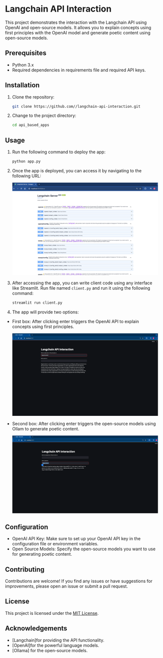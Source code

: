 # Langchain API Interaction

This project demonstrates the interaction with the Langchain API using OpenAI and open-source models. It allows you to explain concepts using first principles with the OpenAI model and generate poetic content using open-source models.

## Prerequisites

- Python 3.x
- Required dependencies in requirements file and required API keys.

## Installation

1. Clone the repository:
    
    ```bash
    git clone https://github.com//langchain-api-interaction.git
    ```
2. Change to the project directory:

    ```bash
    cd api_based_apps
    ```
## Usage

1. Run the following command to deploy the app:

    ```bash
    python app.py
    ```

2. Once the app is deployed, you can access it by navigating to the following URL:

    ![alt text](image-1.png)

3. After accessing the app, you can write client code using any interface like Streamlit. Run file named `client.py` and run it using the following command:

    ```bash
    streamlit run client.py
    ```
4. The app will provide two options:

- First box: After clicking enter triggers the OpenAI API to explain concepts using first principles.

  ![alt text](image-2.png)

- Second box: After clicking enter triggers the open-source models using Ollam to generate poetic content.

  ![alt text](image-3.png)

## Configuration

- OpenAI API Key: Make sure to set up your OpenAI API key in the configuration file or environment variables.
- Open Source Models: Specify the open-source models you want to use for generating poetic content.

## Contributing

Contributions are welcome! If you find any issues or have suggestions for improvements, please open an issue or submit a pull request.

## License

This project is licensed under the [MIT License](LICENSE).

## Acknowledgements

- [Langchain]for providing the API functionality.
- [OpenAI]for the powerful language models.
- [Ollama] for the open-source models.
